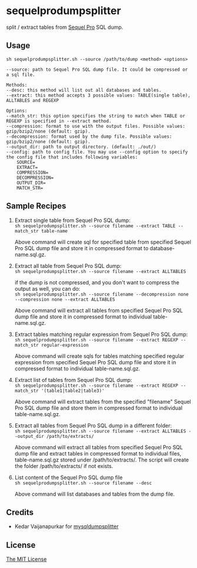 # sequelprodumpsplitter
split / extract tables from [Sequel Pro](https://github.com/sequelpro/sequelpro) SQL dump.

## Usage
`sh sequelprodumpsplitter.sh --source /path/to/dump <method> <options>`

	--source: path to Sequel Pro SQL dump file. It could be compressed or a sql file.

    Methods:
	--desc: this method will list out all databases and tables.
	--extract: this method accepts 3 possible values: TABLE(single table), ALLTABLES and REGEXP

	Options:
	--match_str: this option specifies the string to match when TABLE or REGEXP is specified in --extract method.
	--compression: format to use with the output files. Possible values: gzip/bzip2/none (default: gzip).
	--decompression: format used by the dump file. Possible values: gzip/bzip2/none (default: gzip).
	--output_dir: path to output directory. (default: ./out/)
	--config: path to config file. You may use --config option to specify the config file that includes following variables:
		SOURCE=
		EXTRACT=
		COMPRESSION=
		DECOMPRESSION=
		OUTPUT_DIR=
		MATCH_STR=


## Sample Recipes
1. Extract single table from Sequel Pro SQL dump:<br>
`sh sequelprodumpsplitter.sh --source filename --extract TABLE --match_str table-name`

	Above command will create sql for specified table from specified Sequel Pro SQL dump file and store it in compressed format to database-name.sql.gz.

2. Extract all table from Sequel Pro SQL dump:<br>
	`sh sequelprodumpsplitter.sh --source filename --extract ALLTABLES`

	if the dump is not compressed, and you don't want to compress the output as well, you can do:<br>
	`sh sequelprodumpsplitter.sh --source filename --decompression none --compression none --extract ALLTABLES`

	Above command will extract all tables from specified Sequel Pro SQL dump file and store it in compressed format to individual table-name.sql.gz.

3. Extract tables matching regular expression from Sequel Pro SQL dump:<br>
	`sh sequelprodumpsplitter.sh --source filename --extract REGEXP --match_str regular-expression`

	Above command will create sqls for tables matching specified regular expression from specified Sequel Pro SQL dump file and store it in compressed format to individual table-name.sql.gz.

4. Extract list of tables from Sequel Pro SQL dump:<br>
	`sh sequelprodumpsplitter.sh --source filename --extract REGEXP --match_str '(table1|table2|table3)'`

	Above command will extract tables from the specified "filename" Sequel Pro SQL dump  file and store them in compressed format to individual table-name.sql.gz.

5. Extract all tables from Sequel Pro SQL dump in a different folder:<br>
	`sh sequelprodumpsplitter.sh --source filename --extract ALLTABLES --output_dir /path/to/extracts/`

	Above command will extract all tables from specified Sequel Pro SQL dump file and extract tables in compressed format to individual files, table-name.sql.gz stored under /path/to/extracts/.
	The script will create the folder /path/to/extracts/ if not exists.

6. List content of the Sequel Pro SQL dump file<br>
	`sh sequelprodumpsplitter.sh --source filename --desc`

	Above command will list databases and tables from the dump file.

## Credits
- Kedar Vaijanapurkar for [mysqldumpsplitter](https://github.com/kedarvj/mysqldumpsplitter)

## License
[The MIT License](https://opensource.org/licenses/MIT)
